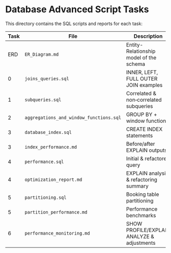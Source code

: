 # Database Advanced Script Tasks

This directory contains the SQL scripts and reports for each task:

| Task | File                                | Description                                    |
|------|-------------------------------------|------------------------------------------------|
| ERD  | `ER_Diagram.md`                     | Entity-Relationship model of the schema        |
| 0    | `joins_queries.sql`                 | INNER, LEFT, FULL OUTER JOIN examples         |
| 1    | `subqueries.sql`                    | Correlated & non‑correlated subqueries         |
| 2    | `aggregations_and_window_functions.sql` | GROUP BY + window functions                |
| 3    | `database_index.sql`                | CREATE INDEX statements                       |
| 3    | `index_performance.md`              | Before/after EXPLAIN outputs                   |
| 4    | `performance.sql`                   | Initial & refactored query                     |
| 4    | `optimization_report.md`            | EXPLAIN analysis & refactoring summary         |
| 5    | `partitioning.sql`                  | Booking table partitioning                     |
| 5    | `partition_performance.md`          | Performance benchmarks                         |
| 6    | `performance_monitoring.md`         | SHOW PROFILE/EXPLAIN ANALYZE & adjustments     |
